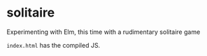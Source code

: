 # solitaire
Experimenting with Elm, this time with a rudimentary solitaire game

`index.html` has the compiled JS. 

